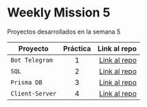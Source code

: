 # Weekly Mission 5

Proyectos desarrollados en la semana 5

| Proyecto | Práctica | Link al repo |
| ------------- |:-------------:| -----:|
|`Bot Telegram`|1|[Link al repo](https://github.com/gabrieltorres519/api_fizzbuzz_launchx)|
|`SQL`|2|[Link al repo](https://github.com/gabrieltorres519/API_Express-DB)|
|`Prisma DB`|3|[Link al repo](https://github.com/gabrieltorres519/client-launchx)|
|`Client-Server`|4|[Link al repo](https://github.com/gabrieltorres519/client-launchx)|


